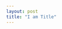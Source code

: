 ```yaml
---
layout: post
title: "I am Title"
---
```

<!-- post filename: 2021-12-09-how-to-write-a-blog.md -->
#
